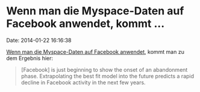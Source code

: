Wenn man die Myspace-Daten auf Facebook anwendet, kommt \...
============================================================

Date: 2014-01-22 16:16:38

[Wenn man die Myspace-Daten auf Facebook
anwendet](http://arxiv.org/abs/1401.4208), kommt man zu dem Ergebnis
hier:

> \[Facebook\] is just beginning to show the onset of an abandonment
> phase. Extrapolating the best fit model into the future predicts a
> rapid decline in Facebook activity in the next few years.
